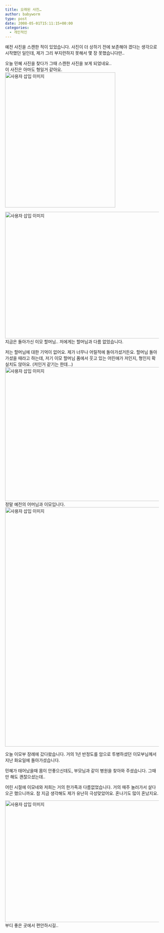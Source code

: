 ```yaml
---
title: 오래된 사진…
author: babyworm
type: post
date: 2008-05-01T15:11:15+00:00
categories:
  - 개인적인
---
```

예전 사진을 스캔한 적이 있었습니다. 사진이 더 상하기 전에 보존해야 겠다는 생각으로 시작했던 일인데, 제가 그리 부지런하지 못해서 몇 장 못했습니다만..

오늘 민혜 사진을 찾다가 그때 스캔한 사진을 보게 되었네요..<br>
이 사진은 아마도 형일거 같아요.<br>
<img loading="lazy" decoding="async" src="https://i0.wp.com/babyworm.net/wordpress/wp-content/uploads/1/dk030000000000.jpg?resize=361%2C442" class="align" width="361" height="442" alt="사용자 삽입 이미지" data-recalc-dims="1" /> 

<img loading="lazy" decoding="async" src="https://i0.wp.com/babyworm.net/wordpress/wp-content/uploads/1/ck010000000000.jpg?resize=600%2C414" class="aligncenter" width="600" height="414" alt="사용자 삽입 이미지" data-recalc-dims="1" /> 지금은 돌아가신 이모 할머님.. 저에게는 할머님과 다름 없었습니다. 

저는 할머님에 대한 기억이 없어요. 제가 너무나 어릴적에 돌아가셨거든요. 할머님 돌아가셨을 때라고 하는데, 저기 이모 할머님 품에서 웃고 있는 어린애가 저인지, 형인지 확실치도 않아요. (저인거 같기는 한데…)<br>
<img loading="lazy" decoding="async" src="https://i0.wp.com/babyworm.net/wordpress/wp-content/uploads/1/ck010000000001.jpg?resize=600%2C438" class="aligncenter" width="600" height="438" alt="사용자 삽입 이미지" data-recalc-dims="1" /><br>
정말 예전의 어머님과 이모입니다.<br>
<img loading="lazy" decoding="async" src="https://i0.wp.com/babyworm.net/wordpress/wp-content/uploads/1/ck010000000002.jpg?resize=600%2C783" class="aligncenter" width="600" height="783" alt="사용자 삽입 이미지" data-recalc-dims="1" /> 

오늘 이모부 장례에 갔다왔습니다. 거의 1년 반정도를 암으로 투병하셨던 이모부님께서 지난 화요일에 돌아가셨습니다. 

민혜가 태어났을때 몸이 안좋으신데도, 부모님과 같이 병원을 찾아와 주셨습니다. 그때만 해도 괜찮으셨는데..

어린 시절에 이모네와 저희는 거의 한가족과 다름없었습니다. 거의 매주 놀러가서 살다오곤 했으니까요. 참 지금 생각해도 제가 유난히 극성맞았어요. 혼나기도 많이 혼났지요. 

<img loading="lazy" decoding="async" src="https://i0.wp.com/babyworm.net/wordpress/wp-content/uploads/1/ck010000000004.jpg?resize=600%2C398" class="aligncenter" width="600" height="398" alt="사용자 삽입 이미지" data-recalc-dims="1" /> 부디 좋은 곳에서 편안하시길..
